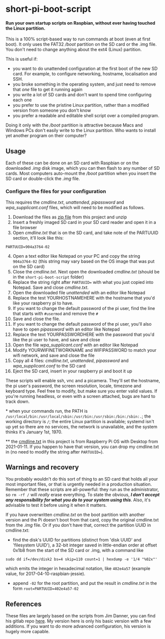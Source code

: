# short-pi-boot-script

#### Run your own startup scripts on Raspbian, without ever having touched the Linux partition.

This is a 100% script-based way to run commands at boot (even at first boot). It only uses the FAT32 */boot* partition on the SD card or the .img file. You don't need to change anything about the ext4 (Linux) partition.

This is useful if:

* you want to do unattended configuration at the first boot of the new SD card. For example, to configure networking, hostname, localisation and SSH.
* you broke something in the operating system, and just need to remove that *one* file to get it running again
* you write a lot of SD cards and don't want to spend time configuring each one
* you prefer to use the pristine Linux partition, rather than a modified version from someone you don't know
* you prefer a readable and editable shell script over a compiled program.

Doing it only with the */boot* partition is attractive because Macs and Windows PCs don't easily write to the Linux partition. Who wants to install yet another program on their computer?

## Usage
Each of these can be done on an SD card with Raspbian or on the downloaded *.img* disk image, which you can then flash to any number of SD cards. Most computers auto-mount the */boot* partition when you insert the SD card or double-click the *.img* file.

### Configure the files for your configuration
This requires the *cmdline.txt*, *unattended*, *pipassword* and *wpa_supplicant.conf* files, which will need to be modified as follows.

1. Download the files as [zip file](https://github.com/doitdiy-ai/short-pi-boot-script/archive/master.zip) from this project and unzip
2. Insert a freshly imaged SD card in your SD card reader and open it in a file browser
3. Open *cmdline.txt* that is on the SD card, and take note of the PARTUUID section, it'll look like this:
```
PARTUUID=904a3764-02
```
4. Open a text editor like Notepad on your PC and copy the string `904a3764-02` (this string may vary based on the OS image that was put on the SD card)
5. Close the *cmdline.txt*. Next open the downloaded *cmdline.txt* (should be in the `short-pi-boot-script` folder)
6. Replace the string right after `PARTUUID=` with what you just copied into Notepad. Save and close *cmdline.txt*.
7. Open the downloaded file *unattended* with an editor like Notepad
8. Replace the test YOURHOSTNAMEHERE with the hostname that you'd like your raspberry pi to have.
9. If you want to change the default password of the pi user, find the line that starts with `#usermod` and remove the `#`
10. Save and close the file.
11. If you want to change the default password of the pi user, you'll also have to open *pipassword* with an editor like Notepad
12. Replace the text YOURPASSWORDHERE with the password that you'd like the pi user to have, and save and close
13. Open the file *wpa_supplicant.conf* with an editor like Notepad
14. Modify YOURWIFINETWORKNAME and WIFIPASSWORD to match your wifi network, and save and close the file
15. Copy all 4 files: *cmdline.txt*, *unattended*, *pipassword* and *wpa_supplicant.conf* to the SD card
16. Eject the SD card, insert in your raspberry pi and boot it up

These scripts will enable ssh, vnc and a picamera. They'll set the hostname, the pi user's password, the screen resolution, locale, timezone and keyboard type. Feel free to modify, but make sure you enter valid values. If you're running headless, or even with a screen attached, bugs are hard to track down.

\* when your commands run, the PATH is `/usr/local/bin:/usr/local/sbin:/usr/bin:/usr/sbin:/bin:/sbin:.`; the working directory is `/`; the entire Linux partition is available; systemd isn't up yet so there are no services, the network is unavailable, and the system thinks it's January 1st, 1970.

\*\* the [cmdline.txt](./cmdline.txt) in this project is from Raspberry Pi OS with Desktop from 2021-01-11. If you happen to have that version, you can drop my cmdline.txt in (no need to modify the string after `PARTUUID=`).

## Warnings and recovery
You probably wouldn't do this sort of thing to an SD card that holds all your most important files, or that is urgently needed in a production situation. Remember that these scripts are all-powerful: they run as the administrator, so `rm -rf /` will *really* erase everything. To state the obvious, ***I don't accept any responsibility for what you do to your system using this***. Also, it's advisable to test it before using it when it matters.

If you have overwritten *cmdline.txt* on the boot partition with another version and the Pi doesn't boot from that card, copy the original cmdline.txt from the *.img* file. Or if you don't have that, correct the partition UUID in cmdline.txt:

* find the disk's UUID for partitions (distinct from 'disk UUID' and 'filesystem UUID'), a 32-bit integer saved in little-endian order at offset 0x1b8 from the start of the SD card or .img, with a command like

```
sudo dd if=/dev/disk2 bs=4 skip=110 count=1 | hexdump -e '1/4 "%02x"'
```
which emits the integer in hexadecimal notation, like `402e4a57` (example value, for 2017-04-10-raspbian-jessie).

* append `-02` for the root partition, and put the result in *cmdline.txt* in the form `root=PARTUUID=402e4a57-02`

## References
These files are largely based on the scripts from Jim Danner, you can find his gitlab repo [here](https://gitlab.com/JimDanner/pi-boot-script). My version here is only his basic version with a few additions. If you want to do more advanced configuration, his version is hugely more capable.

